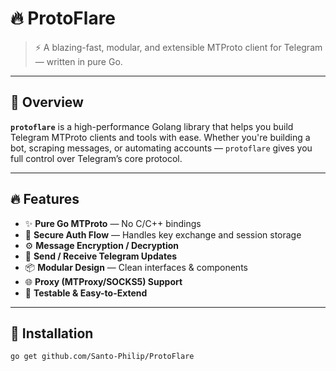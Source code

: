 # 🔥 ProtoFlare

> ⚡ A blazing-fast, modular, and extensible MTProto client for Telegram — written in pure Go.

---

## 🚀 Overview

**`protoflare`** is a high-performance Golang library that helps you build Telegram MTProto clients and tools with ease. Whether you're building a bot, scraping messages, or automating accounts — `protoflare` gives you full control over Telegram’s core protocol.

---

## 🔥 Features

- ✨ **Pure Go MTProto** — No C/C++ bindings
- 🔐 **Secure Auth Flow** — Handles key exchange and session storage
- ⚙️ **Message Encryption / Decryption**
- 💬 **Send / Receive Telegram Updates**
- 📦 **Modular Design** — Clean interfaces & components
- 🌐 **Proxy (MTProxy/SOCKS5) Support**
- 🧪 **Testable & Easy-to-Extend**

---

## 🧱 Installation

```bash
go get github.com/Santo-Philip/ProtoFlare
